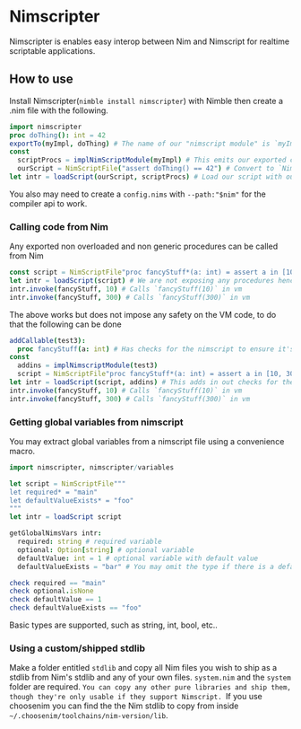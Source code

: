 # Nimscripter
Nimscripter is enables easy interop between Nim and Nimscript for realtime scriptable applications.

## How to use
Install Nimscripter(`nimble install nimscripter`) with Nimble then create a .nim file with the following.

```nim
import nimscripter
proc doThing(): int = 42
exportTo(myImpl, doThing) # The name of our "nimscript module" is `myImpl`
const 
  scriptProcs = implNimScriptModule(myImpl) # This emits our exported code
  ourScript = NimScriptFile("assert doThing() == 42") # Convert to `NimScriptFile` for loading from strings
let intr = loadScript(ourScript, scriptProcs) # Load our script with our code and using our system `stdlib`(not portable)
```

You also may need to create a `config.nims` with `--path:"$nim"` for the compiler api to work.

### Calling code from Nim
Any exported non overloaded and non generic procedures can be called from Nim
```nim
const script = NimScriptFile"proc fancyStuff*(a: int) = assert a in [10, 300]" # Notice `fancyStuff` is exported
let intr = loadScript(script) # We are not exposing any procedures hence single parameter
intr.invoke(fancyStuff, 10) # Calls `fancyStuff(10)` in vm
intr.invoke(fancyStuff, 300) # Calls `fancyStuff(300)` in vm
```

The above works but does not impose any safety on the VM code, to do that the following can be done
```nim
addCallable(test3):
  proc fancyStuff(a: int) # Has checks for the nimscript to ensure it's definition doesnt change to something unexpected.
const
  addins = implNimscriptModule(test3)
  script = NimScriptFile"proc fancyStuff*(a: int) = assert a in [10, 300]" # Notice `fancyStuff` is exported
let intr = loadScript(script, addins) # This adds in out checks for the proc
intr.invoke(fancyStuff, 10) # Calls `fancyStuff(10)` in vm
intr.invoke(fancyStuff, 300) # Calls `fancyStuff(300)` in vm
```

### Getting global variables from nimscript

You may extract global variables from a nimscript file using a convenience macro.

```nim
import nimscripter, nimscripter/variables

let script = NimScriptFile"""
let required* = "main"
let defaultValueExists* = "foo"
"""
let intr = loadScript script

getGlobalNimsVars intr:
  required: string # required variable
  optional: Option[string] # optional variable
  defaultValue: int = 1 # optional variable with default value
  defaultValueExists = "bar" # You may omit the type if there is a default value

check required == "main"
check optional.isNone
check defaultValue == 1
check defaultValueExists == "foo"

```
Basic types are supported, such as string, int, bool, etc..

### Using a custom/shipped stdlib

Make a folder entitled `stdlib` and copy all Nim files you wish to ship as a stdlib from Nim's stdlib and any of your own files.
`system.nim` and the `system` folder are required.
`You can copy any other pure libraries and ship them, though they're only usable if they support Nimscript.
`If you use choosenim you can find the the Nim stdlib to copy from inside `~/.choosenim/toolchains/nim-version/lib`.
